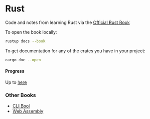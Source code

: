 # Rust

Code and notes from learning Rust via the [Official Rust Book](https://doc.rust-lang.org/book)

To open the book locally:

```bash
rustup docs --book
```

To get documentation for any of the crates you have in your project:

```bash
cargo doc --open
```

#### Progress

Up to [here](https://doc.rust-lang.org/book/ch04-00-understanding-ownership.html)

### Other Books

- [CLI Bool](https://rust-cli.github.io/book/index.html)
- [Web Assembly](https://rustwasm.github.io/docs/book/)
